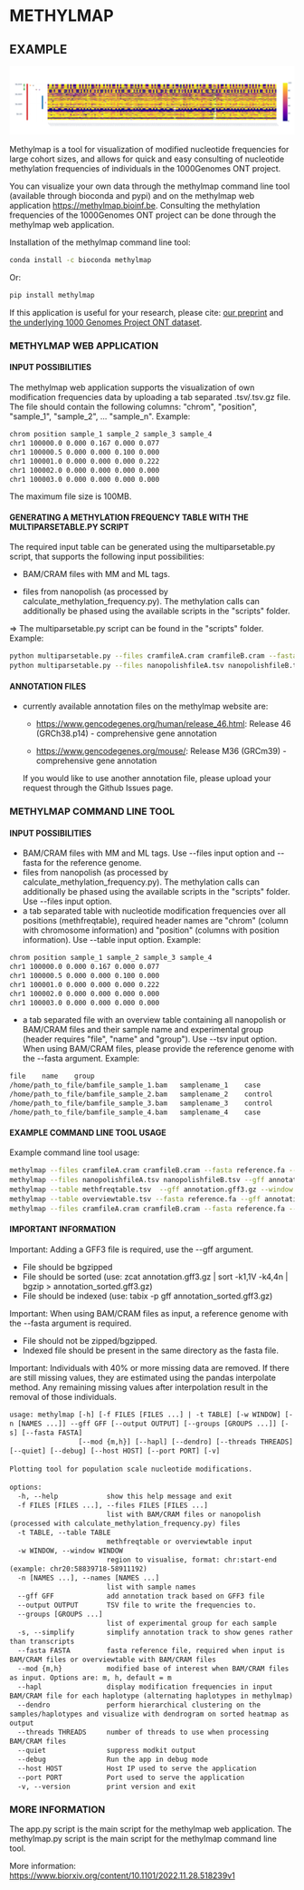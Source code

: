 # METHYLMAP

## EXAMPLE

![GNAS methylmap](assets/1000Genomes_GNAS.png)  

Methylmap is a tool for visualization of modified nucleotide frequencies for large cohort sizes, and allows for quick and easy consulting of nucleotide methylation frequencies of individuals in the 1000Genomes ONT project.

You can visualize your own data through the methylmap command line tool (available through bioconda and pypi) and on the methylmap web application <https://methylmap.bioinf.be>.
Consulting the methylation frequencies of the 1000Genomes ONT project can be done through the methylmap web application.

Installation of the methylmap command line tool:

```bash
conda install -c bioconda methylmap
```

Or:

```bash
pip install methylmap
```

If this application is useful for your research, please cite:
[our preprint](https://www.biorxiv.org/content/10.1101/2022.11.28.518239v1) and [the underlying 1000 Genomes Project ONT dataset](https://www.medrxiv.org/content/10.1101/2024.03.05.24303792v1).

### METHYLMAP WEB APPLICATION

#### INPUT POSSIBILITIES

The methylmap web application supports the visualization of own modification frequencies data by uploading a tab separated .tsv/.tsv.gz file. The file should contain the following columns: "chrom", "position", "sample_1", "sample_2", ... "sample_n". Example:

```text
chrom position sample_1 sample_2 sample_3 sample_4
chr1 100000.0 0.000 0.167 0.000 0.077
chr1 100000.5 0.000 0.000 0.100 0.000
chr1 100001.0 0.000 0.000 0.000 0.222
chr1 100002.0 0.000 0.000 0.000 0.000
chr1 100003.0 0.000 0.000 0.000 0.000
```

The maximum file size is 100MB.


#### GENERATING A METHYLATION FREQUENCY TABLE WITH THE MULTIPARSETABLE.PY SCRIPT

The required input table can be generated using the multiparsetable.py script, that supports the following input possibilities:

- BAM/CRAM files with MM and ML tags.

- files from nanopolish (as processed by calculate_methylation_frequency.py). The methylation calls can additionally be phased using the available scripts in the "scripts" folder.

=> The multiparsetable.py script can be found in the "scripts" folder. Example:

```bash
python multiparsetable.py --files cramfileA.cram cramfileB.cram --fasta reference.fa --output methfreqtable.tsv --window chr20:58839718-58911192
python multiparsetable.py --files nanopolishfileA.tsv nanopolishfileB.tsv --output methfreqtable.tsv --window chr20:58839718-58911192 
```

#### ANNOTATION FILES

- currently available annotation files on the methylmap website are:

  - <https://www.gencodegenes.org/human/release_46.html>:   Release 46 (GRCh38.p14) - comprehensive gene annotation

  - <https://www.gencodegenes.org/mouse/>:                  Release M36 (GRCm39) - comprehensive gene annotation

  If you would like to use another annotation file, please upload your request through the Github Issues page.


### METHYLMAP COMMAND LINE TOOL

#### INPUT POSSIBILITIES

- BAM/CRAM files with MM and ML tags. Use --files input option and --fasta for the reference genome.
- files from nanopolish (as processed by calculate_methylation_frequency.py). The methylation calls can additionally be phased using the available scripts in the "scripts" folder. Use --files input option.
- a tab separated table with nucleotide modification frequencies over all positions (methfreqtable), required header names are "chrom" (column with chromosome information) and "position" (columns with position information). Use --table input option. Example:

```text
chrom position sample_1 sample_2 sample_3 sample_4
chr1 100000.0 0.000 0.167 0.000 0.077
chr1 100000.5 0.000 0.000 0.100 0.000
chr1 100001.0 0.000 0.000 0.000 0.222
chr1 100002.0 0.000 0.000 0.000 0.000
chr1 100003.0 0.000 0.000 0.000 0.000
```

- a tab separated file with an overview table containing all nanopolish or BAM/CRAM files and their sample name and experimental group (header requires "file", "name" and "group"). Use --tsv input option. When using BAM/CRAM files, please provide the reference genome with the --fasta argument. Example:

```text
file    name    group
/home/path_to_file/bamfile_sample_1.bam   samplename_1    case
/home/path_to_file/bamfile_sample_2.bam   samplename_2    control
/home/path_to_file/bamfile_sample_3.bam   samplename_3    control
/home/path_to_file/bamfile_sample_4.bam   samplename_4    case
```

#### EXAMPLE COMMAND LINE TOOL USAGE

Example command line tool usage:

```bash
methylmap --files cramfileA.cram cramfileB.cram --fasta reference.fa --gff annotation.gff3.gz --window chr20:58839718-58911192
methylmap --files nanopolishfileA.tsv nanopolishfileB.tsv --gff annotation.gff3.gz --window chr20:58839718-58911192 
methylmap --table methfreqtable.tsv  --gff annotation.gff3.gz --window chr20:58839718-58911192
methylmap --table overviewtable.tsv --fasta reference.fa --gff annotation.gff3.gz --window chr20:58839718-58911192                                        (--fasta argument required when files in overviewtable are BAM/CRAM files)
methylmap --files cramfileA.cram cramfileB.cram --fasta reference.fa --gff annotation.gff3.gz --window chr20:58839718-58911192 --names sampleA sampleB sampleC sampleD --groups case control case control
```

#### IMPORTANT INFORMATION

Important: Adding a GFF3 file is required, use the --gff argument.

- File should be bgzipped
- File should be sorted (use: zcat annotation.gff3.gz  | sort -k1,1V -k4,4n | bgzip > annotation_sorted.gff3.gz)
- File should be indexed (use: tabix -p gff annotation_sorted.gff3.gz)

Important: When using BAM/CRAM files as input, a reference genome with the --fasta argument is required.

- File should not be zipped/bgzipped.
- Indexed file should be present in the same directory as the fasta file.

Important: Individuals with 40% or more missing data are removed. If there are still missing values, they are estimated using the pandas interpolate method. Any remaining missing values after interpolation result in the removal of those individuals.

```text
usage: methylmap [-h] [-f FILES [FILES ...] | -t TABLE] [-w WINDOW] [-n [NAMES ...]] --gff GFF [--output OUTPUT] [--groups [GROUPS ...]] [-s] [--fasta FASTA]
                 [--mod {m,h}] [--hapl] [--dendro] [--threads THREADS] [--quiet] [--debug] [--host HOST] [--port PORT] [-v]

Plotting tool for population scale nucleotide modifications.

options:
  -h, --help            show this help message and exit
  -f FILES [FILES ...], --files FILES [FILES ...]
                        list with BAM/CRAM files or nanopolish (processed with calculate_methylation_frequency.py) files
  -t TABLE, --table TABLE
                        methfreqtable or overviewtable input
  -w WINDOW, --window WINDOW
                        region to visualise, format: chr:start-end (example: chr20:58839718-58911192)
  -n [NAMES ...], --names [NAMES ...]
                        list with sample names
  --gff GFF             add annotation track based on GFF3 file
  --output OUTPUT       TSV file to write the frequencies to.
  --groups [GROUPS ...]
                        list of experimental group for each sample
  -s, --simplify        simplify annotation track to show genes rather than transcripts
  --fasta FASTA         fasta reference file, required when input is BAM/CRAM files or overviewtable with BAM/CRAM files
  --mod {m,h}           modified base of interest when BAM/CRAM files as input. Options are: m, h, default = m
  --hapl                display modification frequencies in input BAM/CRAM file for each haplotype (alternating haplotypes in methylmap)
  --dendro              perform hierarchical clustering on the samples/haplotypes and visualize with dendrogram on sorted heatmap as output
  --threads THREADS     number of threads to use when processing BAM/CRAM files
  --quiet               suppress modkit output
  --debug               Run the app in debug mode
  --host HOST           Host IP used to serve the application
  --port PORT           Port used to serve the application
  -v, --version         print version and exit
```

### MORE INFORMATION

The app.py script is the main script for the methylmap web application. The methylmap.py script is the main script for the methylmap command line tool.

More information: <https://www.biorxiv.org/content/10.1101/2022.11.28.518239v1>

